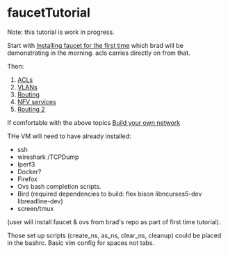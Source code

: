 # faucetTutorial

Note: this tutorial is work in progress.

Start with [Installing faucet for the first time](https://faucet.readthedocs.io/en/latest/tutorials.html)
which brad will be demonstrating in the morning. acls carries directly on from that.

Then:
1. [ACLs](ACLs.md)
2. [VLANs](vlan_tutorial.md)
3. [Routing](routing.md)
4. [NFV services](services.md)
5. [Routing 2](routing-2.rst)


If comfortable with the above topics [Build your own network](byon.md)



THe VM will need to have already installed:
- ssh
- wireshark /TCPDump
- Iperf3
- Docker?
- Firefox
- Ovs bash completion scripts.
- Bird (required dependencies to build: flex bison libncurses5-dev libreadline-dev)
- screen/tmux

(user will install faucet & ovs from brad's repo as part of first time tutorial).

Those set up scripts (create_ns, as_ns, clear_ns, cleanup) could be placed in the bashrc.
Basic vim config for spaces not tabs.
